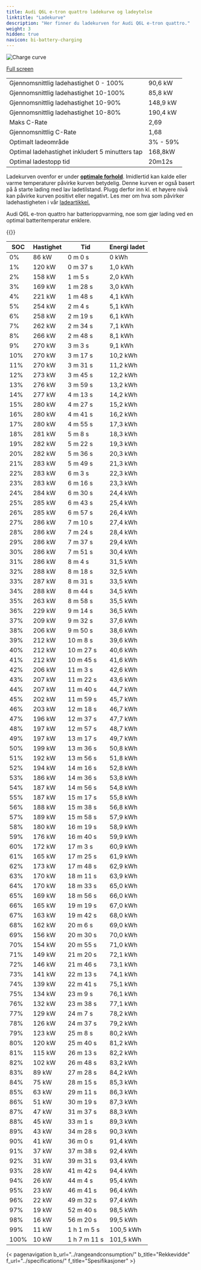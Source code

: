 ```yaml
---
title: Audi Q6L e-tron quattro ladekurve og ladeytelse
linktitle: "Ladekurve"
description: "Her finner du ladekurven for Audi Q6L e-tron quattro."
weight: 3
hidden: true
navicon: bi-battery-charging
---
```

<!-- markdownlint-disable MD033 -->
<img src="/images/models/audi/q6_e-tron/q6l_e-tron_quattro/chargingcurve.svg" alt="Charge curve" class="img-fluid">

[Full screen](/images/models/audi/q6_e-tron/q6l_e-tron_quattro/chargingcurve.svg)


<table class="table table-striped border">
<tbody>
<tr>
<td>Gjennomsnittlig ladehastighet 0 - 100%</td><td>90,6 kW</td>
</tr>
<tr>
<td>Gjennomsnittlig ladehastighet 10-100%</td><td>85,8 kW</td>
</tr>
<tr>
<td>Gjennomsnittlig ladehastighet 10-90%</td><td>148,9 kW</td>
</tr>
<tr>
<td>Gjennomsnittlig ladehastighet 10-80%</td><td>190,4 kW</td>
</tr>
<tr>
<td>Maks C-Rate</td><td>2,69</td>
</tr>
<tr>
<td>Gjennomsnittlig C-Rate</td><td>1,68</td>
</tr>
<tr>
<td>Optimalt ladeområde</td><td>3% - 59%</td>
</tr>
<tr>
<td>Optimal ladehastighet inkludert 5 minutters tap</td><td>168,8kW</td>
</tr>
<tr>
<td>Optimal ladestopp tid</td><td>20m12s</td>
</tr>
</tbody>
</table>


Ladekurven ovenfor er under **[optimale forhold](../../../../../technology/battery/charging/#temperatur)**. Imidlertid kan kalde eller varme temperaturer påvirke kurven betydelig. Denne kurven er også basert på å starte lading med lav ladetilstand. Plugg derfor inn kl. et høyere nivå kan påvirke kurven positivt eller negativt. Les mer om hva som påvirker ladehastigheten i vår [ladeartikkel.](../../../../../technology/battery/charging/)


Audi Q6L e-tron quattro har batterioppvarming, noe som gjør lading ved en optimal batteritemperatur enklere.


{{<evkxdisplayaddarticle />}}
<table class="table table-striped border">
<thead>
<tr><th>SOC</th><th>Hastighet</th><th>Tid</th><th>Energi ladet</th></tr>
</thead>
<tbody>
<tr>
<td>0%</td><td>86 kW</td><td> 0 m 0 s </td><td>0 kWh </td>
</tr>
<tr>
<td>1%</td><td>120 kW</td><td> 0 m 37 s </td><td>1,0 kWh </td>
</tr>
<tr>
<td>2%</td><td>158 kW</td><td> 1 m 5 s </td><td>2,0 kWh </td>
</tr>
<tr>
<td>3%</td><td>169 kW</td><td> 1 m 28 s </td><td>3,0 kWh </td>
</tr>
<tr>
<td>4%</td><td>221 kW</td><td> 1 m 48 s </td><td>4,1 kWh </td>
</tr>
<tr>
<td>5%</td><td>254 kW</td><td> 2 m 4 s </td><td>5,1 kWh </td>
</tr>
<tr>
<td>6%</td><td>258 kW</td><td> 2 m 19 s </td><td>6,1 kWh </td>
</tr>
<tr>
<td>7%</td><td>262 kW</td><td> 2 m 34 s </td><td>7,1 kWh </td>
</tr>
<tr>
<td>8%</td><td>266 kW</td><td> 2 m 48 s </td><td>8,1 kWh </td>
</tr>
<tr>
<td>9%</td><td>270 kW</td><td> 3 m 3 s </td><td>9,1 kWh </td>
</tr>
<tr>
<td>10%</td><td>270 kW</td><td> 3 m 17 s </td><td>10,2 kWh </td>
</tr>
<tr>
<td>11%</td><td>270 kW</td><td> 3 m 31 s </td><td>11,2 kWh </td>
</tr>
<tr>
<td>12%</td><td>273 kW</td><td> 3 m 45 s </td><td>12,2 kWh </td>
</tr>
<tr>
<td>13%</td><td>276 kW</td><td> 3 m 59 s </td><td>13,2 kWh </td>
</tr>
<tr>
<td>14%</td><td>277 kW</td><td> 4 m 13 s </td><td>14,2 kWh </td>
</tr>
<tr>
<td>15%</td><td>280 kW</td><td> 4 m 27 s </td><td>15,2 kWh </td>
</tr>
<tr>
<td>16%</td><td>280 kW</td><td> 4 m 41 s </td><td>16,2 kWh </td>
</tr>
<tr>
<td>17%</td><td>280 kW</td><td> 4 m 55 s </td><td>17,3 kWh </td>
</tr>
<tr>
<td>18%</td><td>281 kW</td><td> 5 m 8 s </td><td>18,3 kWh </td>
</tr>
<tr>
<td>19%</td><td>282 kW</td><td> 5 m 22 s </td><td>19,3 kWh </td>
</tr>
<tr>
<td>20%</td><td>282 kW</td><td> 5 m 36 s </td><td>20,3 kWh </td>
</tr>
<tr>
<td>21%</td><td>283 kW</td><td> 5 m 49 s </td><td>21,3 kWh </td>
</tr>
<tr>
<td>22%</td><td>283 kW</td><td> 6 m 3 s </td><td>22,3 kWh </td>
</tr>
<tr>
<td>23%</td><td>283 kW</td><td> 6 m 16 s </td><td>23,3 kWh </td>
</tr>
<tr>
<td>24%</td><td>284 kW</td><td> 6 m 30 s </td><td>24,4 kWh </td>
</tr>
<tr>
<td>25%</td><td>285 kW</td><td> 6 m 43 s </td><td>25,4 kWh </td>
</tr>
<tr>
<td>26%</td><td>285 kW</td><td> 6 m 57 s </td><td>26,4 kWh </td>
</tr>
<tr>
<td>27%</td><td>286 kW</td><td> 7 m 10 s </td><td>27,4 kWh </td>
</tr>
<tr>
<td>28%</td><td>286 kW</td><td> 7 m 24 s </td><td>28,4 kWh </td>
</tr>
<tr>
<td>29%</td><td>286 kW</td><td> 7 m 37 s </td><td>29,4 kWh </td>
</tr>
<tr>
<td>30%</td><td>286 kW</td><td> 7 m 51 s </td><td>30,4 kWh </td>
</tr>
<tr>
<td>31%</td><td>286 kW</td><td> 8 m 4 s </td><td>31,5 kWh </td>
</tr>
<tr>
<td>32%</td><td>288 kW</td><td> 8 m 18 s </td><td>32,5 kWh </td>
</tr>
<tr>
<td>33%</td><td>287 kW</td><td> 8 m 31 s </td><td>33,5 kWh </td>
</tr>
<tr>
<td>34%</td><td>288 kW</td><td> 8 m 44 s </td><td>34,5 kWh </td>
</tr>
<tr>
<td>35%</td><td>263 kW</td><td> 8 m 58 s </td><td>35,5 kWh </td>
</tr>
<tr>
<td>36%</td><td>229 kW</td><td> 9 m 14 s </td><td>36,5 kWh </td>
</tr>
<tr>
<td>37%</td><td>209 kW</td><td> 9 m 32 s </td><td>37,6 kWh </td>
</tr>
<tr>
<td>38%</td><td>206 kW</td><td> 9 m 50 s </td><td>38,6 kWh </td>
</tr>
<tr>
<td>39%</td><td>212 kW</td><td> 10 m 8 s </td><td>39,6 kWh </td>
</tr>
<tr>
<td>40%</td><td>212 kW</td><td> 10 m 27 s </td><td>40,6 kWh </td>
</tr>
<tr>
<td>41%</td><td>212 kW</td><td> 10 m 45 s </td><td>41,6 kWh </td>
</tr>
<tr>
<td>42%</td><td>206 kW</td><td> 11 m 3 s </td><td>42,6 kWh </td>
</tr>
<tr>
<td>43%</td><td>207 kW</td><td> 11 m 22 s </td><td>43,6 kWh </td>
</tr>
<tr>
<td>44%</td><td>207 kW</td><td> 11 m 40 s </td><td>44,7 kWh </td>
</tr>
<tr>
<td>45%</td><td>202 kW</td><td> 11 m 59 s </td><td>45,7 kWh </td>
</tr>
<tr>
<td>46%</td><td>203 kW</td><td> 12 m 18 s </td><td>46,7 kWh </td>
</tr>
<tr>
<td>47%</td><td>196 kW</td><td> 12 m 37 s </td><td>47,7 kWh </td>
</tr>
<tr>
<td>48%</td><td>197 kW</td><td> 12 m 57 s </td><td>48,7 kWh </td>
</tr>
<tr>
<td>49%</td><td>197 kW</td><td> 13 m 17 s </td><td>49,7 kWh </td>
</tr>
<tr>
<td>50%</td><td>199 kW</td><td> 13 m 36 s </td><td>50,8 kWh </td>
</tr>
<tr>
<td>51%</td><td>192 kW</td><td> 13 m 56 s </td><td>51,8 kWh </td>
</tr>
<tr>
<td>52%</td><td>194 kW</td><td> 14 m 16 s </td><td>52,8 kWh </td>
</tr>
<tr>
<td>53%</td><td>186 kW</td><td> 14 m 36 s </td><td>53,8 kWh </td>
</tr>
<tr>
<td>54%</td><td>187 kW</td><td> 14 m 56 s </td><td>54,8 kWh </td>
</tr>
<tr>
<td>55%</td><td>187 kW</td><td> 15 m 17 s </td><td>55,8 kWh </td>
</tr>
<tr>
<td>56%</td><td>188 kW</td><td> 15 m 38 s </td><td>56,8 kWh </td>
</tr>
<tr>
<td>57%</td><td>189 kW</td><td> 15 m 58 s </td><td>57,9 kWh </td>
</tr>
<tr>
<td>58%</td><td>180 kW</td><td> 16 m 19 s </td><td>58,9 kWh </td>
</tr>
<tr>
<td>59%</td><td>176 kW</td><td> 16 m 40 s </td><td>59,9 kWh </td>
</tr>
<tr>
<td>60%</td><td>172 kW</td><td> 17 m 3 s </td><td>60,9 kWh </td>
</tr>
<tr>
<td>61%</td><td>165 kW</td><td> 17 m 25 s </td><td>61,9 kWh </td>
</tr>
<tr>
<td>62%</td><td>173 kW</td><td> 17 m 48 s </td><td>62,9 kWh </td>
</tr>
<tr>
<td>63%</td><td>170 kW</td><td> 18 m 11 s </td><td>63,9 kWh </td>
</tr>
<tr>
<td>64%</td><td>170 kW</td><td> 18 m 33 s </td><td>65,0 kWh </td>
</tr>
<tr>
<td>65%</td><td>169 kW</td><td> 18 m 56 s </td><td>66,0 kWh </td>
</tr>
<tr>
<td>66%</td><td>165 kW</td><td> 19 m 19 s </td><td>67,0 kWh </td>
</tr>
<tr>
<td>67%</td><td>163 kW</td><td> 19 m 42 s </td><td>68,0 kWh </td>
</tr>
<tr>
<td>68%</td><td>162 kW</td><td> 20 m 6 s </td><td>69,0 kWh </td>
</tr>
<tr>
<td>69%</td><td>156 kW</td><td> 20 m 30 s </td><td>70,0 kWh </td>
</tr>
<tr>
<td>70%</td><td>154 kW</td><td> 20 m 55 s </td><td>71,0 kWh </td>
</tr>
<tr>
<td>71%</td><td>149 kW</td><td> 21 m 20 s </td><td>72,1 kWh </td>
</tr>
<tr>
<td>72%</td><td>146 kW</td><td> 21 m 46 s </td><td>73,1 kWh </td>
</tr>
<tr>
<td>73%</td><td>141 kW</td><td> 22 m 13 s </td><td>74,1 kWh </td>
</tr>
<tr>
<td>74%</td><td>139 kW</td><td> 22 m 41 s </td><td>75,1 kWh </td>
</tr>
<tr>
<td>75%</td><td>134 kW</td><td> 23 m 9 s </td><td>76,1 kWh </td>
</tr>
<tr>
<td>76%</td><td>132 kW</td><td> 23 m 38 s </td><td>77,1 kWh </td>
</tr>
<tr>
<td>77%</td><td>129 kW</td><td> 24 m 7 s </td><td>78,2 kWh </td>
</tr>
<tr>
<td>78%</td><td>126 kW</td><td> 24 m 37 s </td><td>79,2 kWh </td>
</tr>
<tr>
<td>79%</td><td>123 kW</td><td> 25 m 8 s </td><td>80,2 kWh </td>
</tr>
<tr>
<td>80%</td><td>120 kW</td><td> 25 m 40 s </td><td>81,2 kWh </td>
</tr>
<tr>
<td>81%</td><td>115 kW</td><td> 26 m 13 s </td><td>82,2 kWh </td>
</tr>
<tr>
<td>82%</td><td>102 kW</td><td> 26 m 48 s </td><td>83,2 kWh </td>
</tr>
<tr>
<td>83%</td><td>89 kW</td><td> 27 m 28 s </td><td>84,2 kWh </td>
</tr>
<tr>
<td>84%</td><td>75 kW</td><td> 28 m 15 s </td><td>85,3 kWh </td>
</tr>
<tr>
<td>85%</td><td>63 kW</td><td> 29 m 11 s </td><td>86,3 kWh </td>
</tr>
<tr>
<td>86%</td><td>51 kW</td><td> 30 m 19 s </td><td>87,3 kWh </td>
</tr>
<tr>
<td>87%</td><td>47 kW</td><td> 31 m 37 s </td><td>88,3 kWh </td>
</tr>
<tr>
<td>88%</td><td>45 kW</td><td> 33 m 1 s </td><td>89,3 kWh </td>
</tr>
<tr>
<td>89%</td><td>43 kW</td><td> 34 m 28 s </td><td>90,3 kWh </td>
</tr>
<tr>
<td>90%</td><td>41 kW</td><td> 36 m 0 s </td><td>91,4 kWh </td>
</tr>
<tr>
<td>91%</td><td>37 kW</td><td> 37 m 38 s </td><td>92,4 kWh </td>
</tr>
<tr>
<td>92%</td><td>31 kW</td><td> 39 m 31 s </td><td>93,4 kWh </td>
</tr>
<tr>
<td>93%</td><td>28 kW</td><td> 41 m 42 s </td><td>94,4 kWh </td>
</tr>
<tr>
<td>94%</td><td>26 kW</td><td> 44 m 4 s </td><td>95,4 kWh </td>
</tr>
<tr>
<td>95%</td><td>23 kW</td><td> 46 m 41 s </td><td>96,4 kWh </td>
</tr>
<tr>
<td>96%</td><td>22 kW</td><td> 49 m 32 s </td><td>97,4 kWh </td>
</tr>
<tr>
<td>97%</td><td>19 kW</td><td> 52 m 40 s </td><td>98,5 kWh </td>
</tr>
<tr>
<td>98%</td><td>16 kW</td><td> 56 m 20 s </td><td>99,5 kWh </td>
</tr>
<tr>
<td>99%</td><td>11 kW</td><td>1 h 1 m 5 s </td><td>100,5 kWh </td>
</tr>
<tr>
<td>100%</td><td>10 kW</td><td>1 h 7 m 11 s </td><td>101,5 kWh </td>
</tr>
</tbody>
</table>


{< pagenavigation b_url="../rangeandconsumption/" b_title="Rekkevidde" f_url="../specifications/" f_title="Spesifikasjoner" >}

